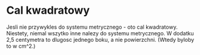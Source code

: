 # Cal kwadratowy

Jesli nie przywykles do systemu metrycznego - oto cal kwadratowy. Niestety,
niemal wszytko inne nalezy do systemu metrycznego. W dodatku 2,5 centymetra to
dlugosc jednego boku, a nie powierzchni. (Wtedy byloby to w cm^2.)

